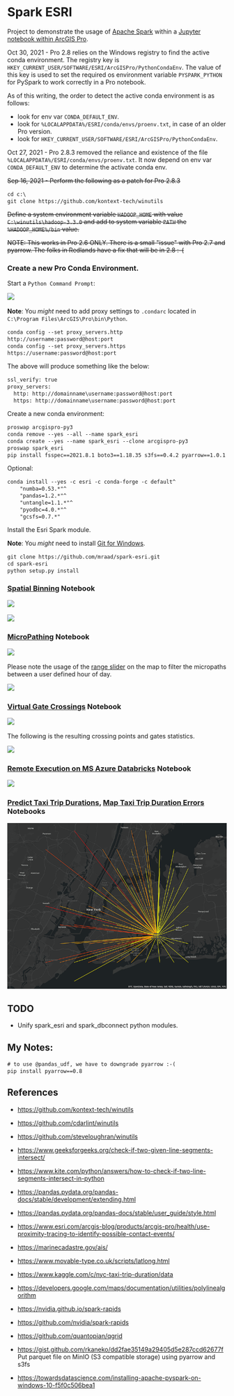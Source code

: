 # Spark ESRI

Project to demonstrate the usage of [Apache Spark](https://spark.apache.org/) within a [Jupyter notebook within ArcGIS Pro](https://pro.arcgis.com/en/pro-app/arcpy/get-started/pro-notebooks.htm).

Oct 30, 2021 - Pro 2.8 relies on the Windows registry to find the active conda environment. The registry key is `HKEY_CURRENT_USER/SOFTWARE/ESRI/ArcGISPro/PythonCondaEnv`. The value of this key is used to set the required os environment variable `PYSPARK_PYTHON` for PySpark to work correctly in a Pro notebook.

As of this writing, the order to detect the active conda environment is as follows:

- look for env var `CONDA_DEFAULT_ENV`.
- look for `%LOCALAPPDATA%/ESRI/conda/envs/proenv.txt`, in case of an older Pro version.
- look for `HKEY_CURRENT_USER/SOFTWARE/ESRI/ArcGISPro/PythonCondaEnv`.

Oct 27, 2021 - Pro 2.8.3 removed the reliance and existence of the file `%LOCALAPPDATA%/ESRI/conda/envs/proenv.txt`.  It now depend on env var `CONDA_DEFAULT_ENV` to determine the activate conda env.

~~Sep 16, 2021 - Perform the following as a patch for Pro 2.8.3~~

```commandline
cd c:\
git clone https://github.com/kontext-tech/winutils
```

~~Define a system environment variable `HADOOP_HOME` with value `C:\winutils\hadoop-3.3.0` and add to system variable `PATH` the `%HADOOP_HOME%/bin` value.~~

~~NOTE: This works in Pro 2.6 ONLY. There is a small "issue" with Pro 2.7 and pyarrow. The folks in Redlands have a fix that will be in 2.8 :-(~~

### Create a new Pro Conda Environment.

Start a `Python Command Prompt`:

![](media/Command.png)

**Note**: You _might_ need to add proxy settings to `.condarc` located in `C:\Program Files\ArcGIS\Pro\bin\Python`.

```commandline
conda config --set proxy_servers.http http://username:password@host:port
conda config --set proxy_servers.https https://username:password@host:port
```

The above will produce something like the below:

```text
ssl_verify: true
proxy_servers:
  http: http://domainname\username:password@host:port
  https: http://domainname\username:password@host:port
```

Create a new conda environment:

```commandline
proswap arcgispro-py3
conda remove --yes --all --name spark_esri
conda create --yes --name spark_esri --clone arcgispro-py3
proswap spark_esri
pip install fsspec==2021.8.1 boto3==1.18.35 s3fs==0.4.2 pyarrow==1.0.1
```

Optional:

```
conda install --yes -c esri -c conda-forge -c default^
    "numba=0.53.*"^
    "pandas=1.2.*"^
    "untangle=1.1.*"^
    "pyodbc=4.0.*"^
    "gcsfs=0.7.*"        
```

Install the Esri Spark module.

**Note**: You _might_ need to install [Git for Windows](https://gitforwindows.org).

```commandline
git clone https://github.com/mraad/spark-esri.git
cd spark-esri
python setup.py install
```

### [Spatial Binning](spark_esri.ipynb) Notebook

![](media/Notebook.png)

![](media/Pro1.png)

### [MicroPathing](micro_path.ipynb) Notebook

![](media/Micropath1.png)

Please note the usage of the [range slider](https://pro.arcgis.com/en/pro-app/help/mapping/range/get-started-with-the-range-slider.htm) on the map to filter the micropaths between
a user defined hour of day.

![](media/Micropath2.png)

### [Virtual Gate Crossings](virtual_gates.ipynb) Notebook

![](media/Gates1.png)

The following is the resulting crossing points and gates statistics.

![](media/Gates2.png)

### [Remote Execution on MS Azure Databricks](spark_dbconnect.ipynb) Notebook

![](media/Cluster.png)

### [Predict Taxi Trip Durations](taxi_trips_duration_train.ipynb), [Map Taxi Trip Duration Errors](taxi_trips_duration_error.ipynb) Notebooks

![](media/TripErrors.png)

## TODO

- Unify spark_esri and spark_dbconnect python modules.

## My Notes:

```
# to use @pandas_udf, we have to downgrade pyarrow :-(
pip install pyarrow==0.8
```

## References

- https://github.com/kontext-tech/winutils
- https://github.com/cdarlint/winutils

- https://github.com/steveloughran/winutils
- https://www.geeksforgeeks.org/check-if-two-given-line-segments-intersect/
- https://www.kite.com/python/answers/how-to-check-if-two-line-segments-intersect-in-python
- https://pandas.pydata.org/pandas-docs/stable/development/extending.html
- https://pandas.pydata.org/pandas-docs/stable/user_guide/style.html
- https://www.esri.com/arcgis-blog/products/arcgis-pro/health/use-proximity-tracing-to-identify-possible-contact-events/
- https://marinecadastre.gov/ais/
- https://www.movable-type.co.uk/scripts/latlong.html
- https://www.kaggle.com/c/nyc-taxi-trip-duration/data
- https://developers.google.com/maps/documentation/utilities/polylinealgorithm
- https://nvidia.github.io/spark-rapids
- https://github.com/nvidia/spark-rapids
- https://github.com/quantopian/qgrid
- https://gist.github.com/rkaneko/dd2fae35149a29405d5e287ccd62677f Put parquet file on MinIO (S3 compatible storage) using pyarrow and s3fs
- https://towardsdatascience.com/installing-apache-pyspark-on-windows-10-f5f0c506bea1
